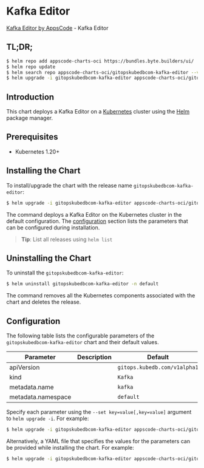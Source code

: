 # Kafka Editor

[Kafka Editor by AppsCode](https://appscode.com) - Kafka Editor

## TL;DR;

```bash
$ helm repo add appscode-charts-oci https://bundles.byte.builders/ui/
$ helm repo update
$ helm search repo appscode-charts-oci/gitopskubedbcom-kafka-editor --version=v0.14.0
$ helm upgrade -i gitopskubedbcom-kafka-editor appscode-charts-oci/gitopskubedbcom-kafka-editor -n default --create-namespace --version=v0.14.0
```

## Introduction

This chart deploys a Kafka Editor on a [Kubernetes](http://kubernetes.io) cluster using the [Helm](https://helm.sh) package manager.

## Prerequisites

- Kubernetes 1.20+

## Installing the Chart

To install/upgrade the chart with the release name `gitopskubedbcom-kafka-editor`:

```bash
$ helm upgrade -i gitopskubedbcom-kafka-editor appscode-charts-oci/gitopskubedbcom-kafka-editor -n default --create-namespace --version=v0.14.0
```

The command deploys a Kafka Editor on the Kubernetes cluster in the default configuration. The [configuration](#configuration) section lists the parameters that can be configured during installation.

> **Tip**: List all releases using `helm list`

## Uninstalling the Chart

To uninstall the `gitopskubedbcom-kafka-editor`:

```bash
$ helm uninstall gitopskubedbcom-kafka-editor -n default
```

The command removes all the Kubernetes components associated with the chart and deletes the release.

## Configuration

The following table lists the configurable parameters of the `gitopskubedbcom-kafka-editor` chart and their default values.

|     Parameter      | Description |                 Default                 |
|--------------------|-------------|-----------------------------------------|
| apiVersion         |             | <code>gitops.kubedb.com/v1alpha1</code> |
| kind               |             | <code>Kafka</code>                      |
| metadata.name      |             | <code>kafka</code>                      |
| metadata.namespace |             | <code>default</code>                    |


Specify each parameter using the `--set key=value[,key=value]` argument to `helm upgrade -i`. For example:

```bash
$ helm upgrade -i gitopskubedbcom-kafka-editor appscode-charts-oci/gitopskubedbcom-kafka-editor -n default --create-namespace --version=v0.14.0 --set apiVersion=gitops.kubedb.com/v1alpha1
```

Alternatively, a YAML file that specifies the values for the parameters can be provided while
installing the chart. For example:

```bash
$ helm upgrade -i gitopskubedbcom-kafka-editor appscode-charts-oci/gitopskubedbcom-kafka-editor -n default --create-namespace --version=v0.14.0 --values values.yaml
```
